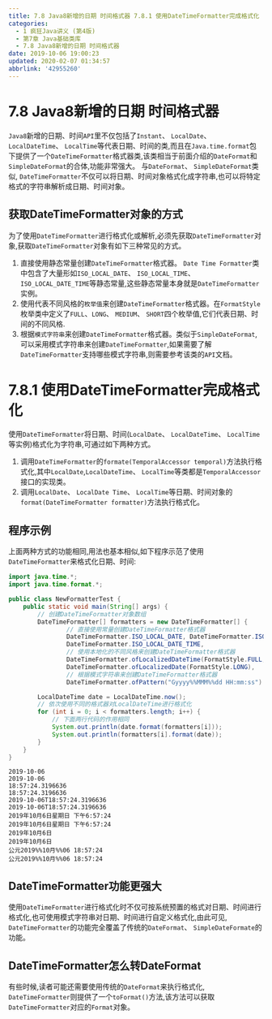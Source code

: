 ```yaml
---
title: 7.8 Java8新增的日期 时间格式器 7.8.1 使用DateTimeFormatter完成格式化
categories: 
  - 1 疯狂Java讲义 (第4版)
  - 第7章 Java基础类库
  - 7.8 Java8新增的日期 时间格式器
date: 2019-10-06 19:00:23
updated: 2020-02-07 01:34:57
abbrlink: '42955260'
---
```

# 7.8 Java8新增的日期 时间格式器 #
`Java8`新增的日期、时间`API`里不仅包括了`Instant`、 `LocalDate`、 `LocalDateTime`、 `LocalTime`等代表日期、时间的类,而且在`Java.time.format`包下提供了一个`DateTimeFormatter`格式器类,该类相当于前面介绍的`DateFormat`和`SimpleDateFormat`的合体,功能非常强大。
与`DateFormat`、 `SimpleDateFormat`类似, `DateTimeFormatter`不仅可以将日期、时间对象格式化成字符串,也可以将特定格式的字符串解析成日期、时间对象。
## 获取DateTimeFormatter对象的方式 ##
为了使用`DateTimeFormatter`进行格式化或解析,必须先获取`DateTimeFormatter`对象,获取`DateTimeFormatter`对象有如下三种常见的方式。
1. 直接使用静态常量创建`DateTimeFormatter`格式器。 `Date Time Formatter`类中包含了大量形如`ISO_LOCAL_DATE`、 `ISO_LOCAL_TIME`、 `ISO_LOCAL_DATE_TIME`等静态常量,这些静态常量本身就是`DateTimeFormatter`实例。
2. 使用代表不同风格的`枚举值`来创建`DateTimeFormatter`格式器。在`FormatStyle`枚举类中定义了`FULL`、`LONG`、 `MEDIUM`、 `SHORT`四个枚举值,它们代表日期、时间的不同风格.
3. 根据`模式字符串`来创建`DateTimeFormatter`格式器。类似于`SimpleDateFormat`,可以采用模式字符串来创建`DateTimeFormatter`,如果需要了解`DateTimeFormatter`支持哪些模式字符串,则需要参考该类的`API`文档。

# 7.8.1 使用DateTimeFormatter完成格式化 #
使用`DateTimeFormatter`将日期、时间(`LocalDate`、 `LocalDateTime`、 `LocalTime`等实例)格式化为字符串,可通过如下两种方式。
1. 调用`DateTimeFormatter`的`formate(TemporalAccessor temporal)`方法执行格式化,其中`LocalDate`,`LocalDateTime`、 `LocalTime`等类都是`TemporalAccessor`接口的实现类。
2. 调用`LocalDate`、 `LocalDate Time`、 `LocalTime`等日期、时间对象的`format(DateTimeFormatter formatter)`方法执行格式化。


## 程序示例 ##
上面两种方式的功能相同,用法也基本相似,如下程序示范了使用`DateTimeFormatter`来格式化日期、时间:
```java
import java.time.*;
import java.time.format.*;

public class NewFormatterTest {
    public static void main(String[] args) {
        // 创建DateTimeFormatter对象数组
        DateTimeFormatter[] formatters = new DateTimeFormatter[] {
                // 直接使用常量创建DateTimeFormatter格式器
                DateTimeFormatter.ISO_LOCAL_DATE, DateTimeFormatter.ISO_LOCAL_TIME,
                DateTimeFormatter.ISO_LOCAL_DATE_TIME,
                // 使用本地化的不同风格来创建DateTimeFormatter格式器
                DateTimeFormatter.ofLocalizedDateTime(FormatStyle.FULL, FormatStyle.MEDIUM),
                DateTimeFormatter.ofLocalizedDate(FormatStyle.LONG),
                // 根据模式字符串来创建DateTimeFormatter格式器
                DateTimeFormatter.ofPattern("Gyyyy%%MMM%%dd HH:mm:ss") };

        LocalDateTime date = LocalDateTime.now();
        // 依次使用不同的格式器对LocalDateTime进行格式化
        for (int i = 0; i < formatters.length; i++) {
            // 下面两行代码的作用相同
            System.out.println(date.format(formatters[i]));
            System.out.println(formatters[i].format(date));
        }
    }
}
```
```
2019-10-06
2019-10-06
18:57:24.3196636
18:57:24.3196636
2019-10-06T18:57:24.3196636
2019-10-06T18:57:24.3196636
2019年10月6日星期日 下午6:57:24
2019年10月6日星期日 下午6:57:24
2019年10月6日
2019年10月6日
公元2019%%10月%%06 18:57:24
公元2019%%10月%%06 18:57:24
```

## DateTimeFormatter功能更强大 ##
使用`DateTimeFormatter`进行格式化时不仅可按系统预置的格式对日期、时间进行格式化,也可使用模式字符串对日期、时间进行自定义格式化,由此可见, `DateTimeFormatter`的功能完全覆盖了传统的`DateFormat`、 `SimpleDateFormate`的功能。

## DateTimeFormatter怎么转DateFormat ##
有些时候,读者可能还需要使用传统的`DateFormat`来执行格式化, `DateTimeFormatter`则提供了一个`toFormat()`方法,该方法可以获取`DateTimeFormatter`对应的`Format`对象。


